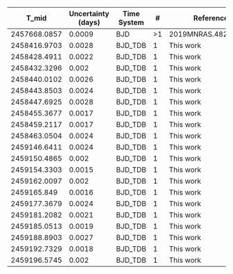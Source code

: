 |T_mid|Uncertainty (days)           |Time System|#                                            |Reference                           |
|-----|-----------------------------|-----------|---------------------------------------------|------------------------------------|
|2457668.0857|0.0009                       |BJD        |>1                                           |2019MNRAS.482.1379H                 |
|2458416.9703|0.0028                       |BJD_TDB    |1                                            |This work                           |
|2458428.4911|0.0022                       |BJD_TDB    |1                                            |This work                           |
|2458432.3296|0.002                        |BJD_TDB    |1                                            |This work                           |
|2458440.0102|0.0026                       |BJD_TDB    |1                                            |This work                           |
|2458443.8503|0.0024                       |BJD_TDB    |1                                            |This work                           |
|2458447.6925|0.0028                       |BJD_TDB    |1                                            |This work                           |
|2458455.3677|0.0017                       |BJD_TDB    |1                                            |This work                           |
|2458459.2117|0.0017                       |BJD_TDB    |1                                            |This work                           |
|2458463.0504|0.0024                       |BJD_TDB    |1                                            |This work                           |
|2459146.6411|0.0024                       |BJD_TDB    |1                                            |This work                           |
|2459150.4865|0.002                        |BJD_TDB    |1                                            |This work                           |
|2459154.3303|0.0015                       |BJD_TDB    |1                                            |This work                           |
|2459162.0097|0.002                        |BJD_TDB    |1                                            |This work                           |
|2459165.849|0.0016                       |BJD_TDB    |1                                            |This work                           |
|2459177.3679|0.0024                       |BJD_TDB    |1                                            |This work                           |
|2459181.2082|0.0021                       |BJD_TDB    |1                                            |This work                           |
|2459185.0513|0.0019                       |BJD_TDB    |1                                            |This work                           |
|2459188.8903|0.0027                       |BJD_TDB    |1                                            |This work                           |
|2459192.7329|0.0018                       |BJD_TDB    |1                                            |This work                           |
|2459196.5745|0.002                        |BJD_TDB    |1                                            |This work                           |
